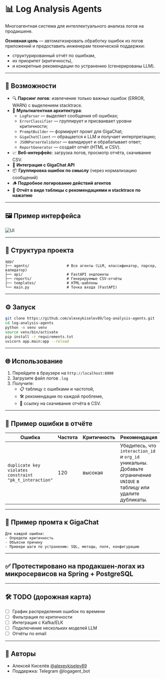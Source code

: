 # 📊 Log Analysis Agents

Многоагентная система для интеллектуального анализа логов на продакшене.

**Основная цель** — автоматизировать обработку ошибок из логов приложений и предоставить инженерам технической поддержки:
- структурированный отчёт по ошибкам,
- их приоритет (критичность),
- и конкретные рекомендации по устранению (сгенерированы LLM).

---

## 🚀 Возможности

- 🔍 **Парсинг логов**: извлечение только важных ошибок (ERROR, WARN) с выделением stacktrace.
- 🧠 **Мультиагентная архитектура**:
  - `LogParser` — выделяет сообщения об ошибках;
  - `ErrorClassifier` — группирует и присваивает уровни критичности;
  - `PromptBuilder` — формирует промт для GigaChat;
  - `GigaChatClient` — обращается к LLM и получает интерпретацию;
  - `JSONParserValidator` — валидирует и обрабатывает ответ;
  - `ReportGenerator` — создаёт отчёт (HTML и CSV).
- 📈 **Веб-интерфейс**: загрузка логов, просмотр отчёта, скачивание CSV.
- 🧩 **Интеграция с GigaChat API**
- 📦 **Группировка ошибок по смыслу** (через нормализацию сообщений)
- 🪵 **Подробное логирование действий агентов**
- 🧾 **Отчёт в виде таблицы с рекомендациями и stacktrace по нажатию**

---

## 🖼️ Пример интерфейса

![UI](docs/screenshot.png)

---

## 📂 Структура проекта

```
app/
├── agents/                 # Все агенты (LLM, классификатор, парсер, валидатор)
├── api/                    # FastAPI эндпоинты
├── reports/                # Генерируемые CSV-отчёты
├── templates/              # HTML-шаблоны
└── main.py                 # Точка входа (FastAPI)
```

---

## ⚙️ Запуск

```bash
git clone https://github.com/alexeykiselev89/log-analysis-agents.git
cd log-analysis-agents
python -m venv venv
source venv/bin/activate
pip install -r requirements.txt
uvicorn app.main:app --reload
```

---

## 🌐 Использование

1. Перейдите в браузере на `http://localhost:8000`
2. Загрузите файл логов `.log`
3. Получите:
   - 📋 таблицу с ошибками и частотой,
   - 🛠 рекомендации по каждой проблеме,
   - 📎 ссылку на скачивание отчёта в CSV.

---

## 📌 Пример ошибки в отчёте

| Ошибка | Частота | Критичность | Рекомендация |
|--------|---------|-------------|--------------|
| `duplicate key violates constraint "pk_t_interaction"` | 120 | высокая | Убедитесь, что `interaction_id` и `org_id` уникальны. Добавьте ограничение `UNIQUE` в таблицу или удалите дубликаты. |

---

## 📌 Пример промта к GigaChat

```
Для каждой ошибки:
- Определи критичность
- Объясни причину
- Приведи шаги по устранению: SQL, методы, поля, конфигурацию
```

---

## ✅ Протестировано на продакшен-логах из микросервисов на Spring + PostgreSQL

---

## 🛠 TODO (дорожная карта)

- [ ] График распределения ошибок по времени
- [ ] Фильтрация по критичности
- [ ] Интеграция с Kafka/ELK
- [ ] Подключение нескольких моделей LLM
- [ ] Отчёты по email

---

## 🤝 Авторы

- Алексей Киселёв [@alexeykiselev89](https://github.com/alexeykiselev89)
- Поддержка: Telegram @logagent_bot